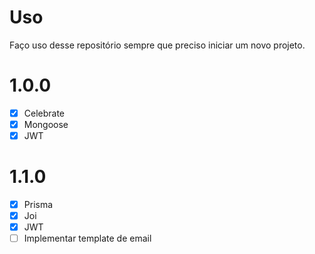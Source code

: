 # Uso

Faço uso desse repositório sempre que preciso iniciar um novo projeto.



# 1.0.0

- [x] Celebrate
- [x] Mongoose
- [x] JWT

# 1.1.0
- [x] Prisma
- [x] Joi
- [x] JWT
- [ ] Implementar template de email
